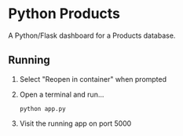 
# Python Products

A Python/Flask dashboard for a Products database.

## Running
1. Select "Reopen in container" when prompted 
2. Open a terminal and run...

    ```
    python app.py
    ```
3. Visit the running app on port 5000
